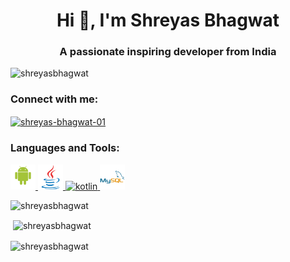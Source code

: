 <h1 align="center">Hi 👋, I'm Shreyas Bhagwat</h1>
<h3 align="center">A passionate inspiring developer from India</h3>

<p align="left"> <img src="https://komarev.com/ghpvc/?username=shreyasbhagwat&label=Profile%20views&color=0e75b6&style=flat" alt="shreyasbhagwat" /> </p>


<h3 align="left">Connect with me:</h3>
<p align="left">
<a href="https://linkedin.com/in/shreyas-bhagwat-01" target="blank"><img align="center" src="https://raw.githubusercontent.com/rahuldkjain/github-profile-readme-generator/master/src/images/icons/Social/linked-in-alt.svg" alt="shreyas-bhagwat-01" height="30" width="40" /></a>
</p>

<h3 align="left">Languages and Tools:</h3>
<p align="left"> <a href="https://developer.android.com" target="_blank"> <img src="https://raw.githubusercontent.com/devicons/devicon/master/icons/android/android-original-wordmark.svg" alt="android" width="40" height="40"/> </a> <a href="https://www.java.com" target="_blank"> <img src="https://raw.githubusercontent.com/devicons/devicon/master/icons/java/java-original.svg" alt="java" width="40" height="40"/> </a> <a href="https://kotlinlang.org" target="_blank"> <img src="https://www.vectorlogo.zone/logos/kotlinlang/kotlinlang-icon.svg" alt="kotlin" width="40" height="40"/> </a> <a href="https://www.mysql.com/" target="_blank"> <img src="https://raw.githubusercontent.com/devicons/devicon/master/icons/mysql/mysql-original-wordmark.svg" alt="mysql" width="40" height="40"/> </a> </p>

<p><img align="left" src="https://github-readme-stats.vercel.app/api/top-langs?username=shreyasbhagwat&show_icons=true&locale=en&layout=compact" alt="shreyasbhagwat" /></p><br>

<p>&nbsp;<img align="center" src="https://github-readme-stats.vercel.app/api?username=shreyasbhagwat&show_icons=true&locale=en" alt="shreyasbhagwat" /></p>

<p><img align="center" src="https://github-readme-streak-stats.herokuapp.com/?user=shreyasbhagwat&" alt="shreyasbhagwat" /></p>
